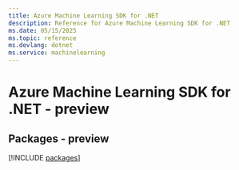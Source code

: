 ```yaml
---
title: Azure Machine Learning SDK for .NET
description: Reference for Azure Machine Learning SDK for .NET
ms.date: 05/15/2025
ms.topic: reference
ms.devlang: dotnet
ms.service: machinelearning
---
```

# Azure Machine Learning SDK for .NET - preview
## Packages - preview
[!INCLUDE [packages](machine-learning-index.md)]